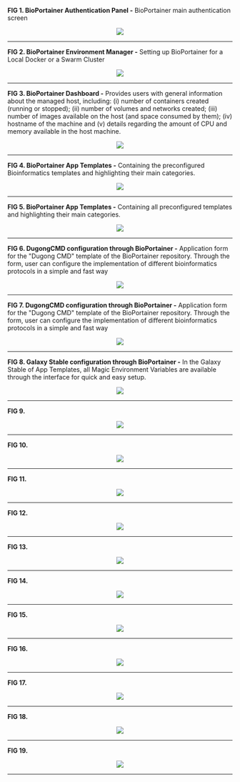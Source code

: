 **FIG 1. BioPortainer Authentication Panel -** BioPortainer main authentication screen
<p align="center"><img src="https://raw.githubusercontent.com/LaBiOS/BioPortainer/master/images/screen/f0.png"></p>

---

**FIG 2. BioPortainer Environment Manager -** Setting up BioPortainer for a Local Docker or a Swarm Cluster
<p align="center"><img src="https://raw.githubusercontent.com/LaBiOS/BioPortainer/master/images/screen/f1.png"></p>

---

**FIG 3. BioPortainer Dashboard -** Provides users with general information about the managed host, including: (i) number of containers created (running or stopped); (ii) number of volumes and networks created; (iii) number of images available on the host (and space consumed by them); (iv) hostname of the machine and (v) details regarding the amount of CPU and memory available in the host machine.
<p align="center"><img src="https://raw.githubusercontent.com/LaBiOS/BioPortainer/master/images/screen/f2.png"></p>

---

**FIG 4. BioPortainer App Templates -** Containing the preconfigured Bioinformatics templates and highlighting their main categories.
<p align="center"><img src="https://raw.githubusercontent.com/LaBiOS/BioPortainer/master/images/screen/f3.png"></p>

---

**FIG 5. BioPortainer App Templates -** Containing all preconfigured templates and highlighting their main categories.
<p align="center"><img src="https://raw.githubusercontent.com/LaBiOS/BioPortainer/master/images/screen/f4.png"></p>

---

**FIG 6. DugongCMD configuration through BioPortainer -** Application form for the "Dugong CMD" template of the BioPortainer repository. Through the form, user can configure the implementation of different bioinformatics protocols in a simple and fast way
<p align="center"><img src="https://raw.githubusercontent.com/LaBiOS/BioPortainer/master/images/screen/f5.png"></p>

---

**FIG 7. DugongCMD configuration through BioPortainer -** Application form for the "Dugong CMD" template of the BioPortainer repository. Through the form, user can configure the implementation of different bioinformatics protocols in a simple and fast way
<p align="center"><img src="https://raw.githubusercontent.com/LaBiOS/BioPortainer/master/images/screen/f6.png"></p>

---

**FIG 8. Galaxy Stable configuration through BioPortainer -** In the Galaxy Stable of App Templates, all Magic Environment Variables are available through the interface for quick and easy setup.
<p align="center"><img src="https://raw.githubusercontent.com/LaBiOS/BioPortainer/master/images/screen/f7.png"></p>

---

**FIG 9.**
<p align="center"><img src="https://raw.githubusercontent.com/LaBiOS/BioPortainer/master/images/screen/f8.png"></p>

---

**FIG 10.**
<p align="center"><img src="https://raw.githubusercontent.com/LaBiOS/BioPortainer/master/images/screen/f9.png"></p>

---

**FIG 11.**
<p align="center"><img src="https://raw.githubusercontent.com/LaBiOS/BioPortainer/master/images/screen/f10.png"></p>

---

**FIG 12.**
<p align="center"><img src="https://raw.githubusercontent.com/LaBiOS/BioPortainer/master/images/screen/f11.png"></p>

---

**FIG 13.**
<p align="center"><img src="https://raw.githubusercontent.com/LaBiOS/BioPortainer/master/images/screen/f12.png"></p>

---

**FIG 14.**
<p align="center"><img src="https://raw.githubusercontent.com/LaBiOS/BioPortainer/master/images/screen/f13.png"></p>

---

**FIG 15.**
<p align="center"><img src="https://raw.githubusercontent.com/LaBiOS/BioPortainer/master/images/screen/f14.png"></p>

---

**FIG 16.**
<p align="center"><img src="https://raw.githubusercontent.com/LaBiOS/BioPortainer/master/images/screen/f15.png"></p>

---

**FIG 17.**
<p align="center"><img src="https://raw.githubusercontent.com/LaBiOS/BioPortainer/master/images/screen/f16.png"></p>

---

**FIG 18.**
<p align="center"><img src="https://raw.githubusercontent.com/LaBiOS/BioPortainer/master/images/screen/f17.png"></p>

---

**FIG 19.**
<p align="center"><img src="https://raw.githubusercontent.com/LaBiOS/BioPortainer/master/images/screen/f18.png"></p>

---
